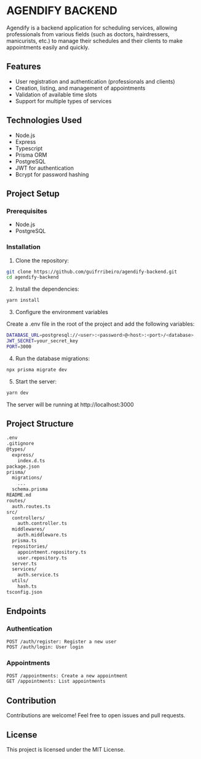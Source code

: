# AGENDIFY BACKEND

Agendify is a backend application for scheduling services, allowing professionals from various fields (such as doctors, hairdressers, manicurists, etc.) to manage their schedules and their clients to make appointments easily and quickly.

## Features

- User registration and authentication (professionals and clients)
- Creation, listing, and management of appointments
- Validation of available time slots
- Support for multiple types of services

## Technologies Used

- Node.js
- Express
- Typescript
- Prisma ORM
- PostgreSQL
- JWT for authentication
- Bcrypt for password hashing

## Project Setup

### Prerequisites

- Node.js
- PostgreSQL

### Installation

1. Clone the repository:

```sh
git clone https://github.com/guifrribeiro/agendify-backend.git
cd agendify-backend
```

2. Install the dependencies:

```sh
yarn install
```

3. Configure the environment variables

Create a .env file in the root of the project and add the following variables:

```sh
DATABASE_URL=postgresql://<user>:<password>@<host>:<port>/<database>
JWT_SECRET=your_secret_key
PORT=3000
```

4. Run the database migrations:

```sh
npx prisma migrate dev
```

5. Start the server:

```sh
yarn dev
```

The server will be running at http://localhost:3000

## Project Structure
```sh
.env
.gitignore
@types/
  express/
    index.d.ts
package.json
prisma/
  migrations/
    ...
  schema.prisma
README.md
routes/
  auth.routes.ts
src/
  controllers/
    auth.controller.ts
  middlewares/
    auth.middleware.ts
  prisma.ts
  repositories/
    appointment.repository.ts
    user.repository.ts
  server.ts
  services/
    auth.service.ts
  utils/
    hash.ts
tsconfig.json
```

## Endpoints

### Authentication

```sh
POST /auth/register: Register a new user
POST /auth/login: User login
```

### Appointments

```sh
POST /appointments: Create a new appointment
GET /appointments: List appointments
```

## Contribution

Contributions are welcome! Feel free to open issues and pull requests.

## License

This project is licensed under the MIT License.